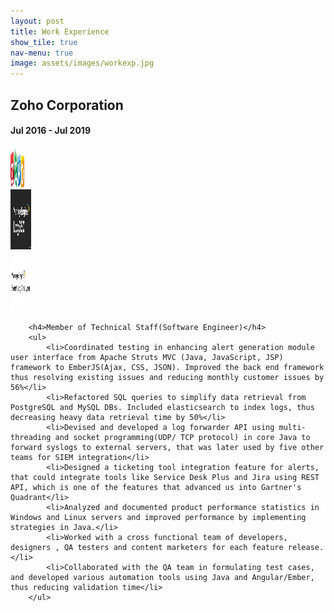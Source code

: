 ```yaml
---
layout: post
title: Work Experience
show_tile: true
nav-menu: true
image: assets/images/workexp.jpg
---
```

<div class="row">
	<div class="9u 12u$(small)">
		<h2>Zoho Corporation</h2>
	</div>
	<div class="3u$ 12u$(small)">
		<h4>Jul 2016 - Jul 2019</h4>
	</div>
</div>
<div class="box alt">
	<div class="row 50% uniform">
		<div class="2u"><span class="image fit"><img src="assets/images/zoho.png" alt="" height="64" width="22"/></span></div>
		<div class="2u"><span class="image fit"><img src="assets/images/log360_2.jpg" alt="" height="96" width="33"/></span></div>
		<div class="2u$"><span class="image fit"><img src="assets/images/ela_3.jpg" alt="" height="96" width="33"/></span></div>
	</div>
</div>
<div class="9u 12u$(small)">

		<h4>Member of Technical Staff(Software Engineer)</h4>
		<ul>
			<li>Coordinated testing in enhancing alert generation module user interface from Apache Struts MVC (Java, JavaScript, JSP) framework to EmberJS(Ajax, CSS, JSON). Improved the back end framework thus resolving existing issues and reducing monthly customer issues by 56%</li>
			<li>Refactored SQL queries to simplify data retrieval from PostgreSQL and MySQL DBs. Included elasticsearch to index logs, thus decreasing heavy data retrieval time by 50%</li>
			<li>Devised and developed a log forwarder API using multi-threading and socket programming(UDP/ TCP protocol) in core Java to forward syslogs to external servers, that was later used by five other teams for SIEM integration</li>
			<li>Designed a ticketing tool integration feature for alerts, that could integrate tools like Service Desk Plus and Jira using REST API, which is one of the features that advanced us into Gartner's Quadrant</li>
			<li>Analyzed and documented product performance statistics in Windows and Linux servers and improved performance by implementing strategies in Java.</li>
			<li>Worked with a cross functional team of developers, designers , QA testers and content marketers for each feature release.</li>
			<li>Collaborated with the QA team in formulating test cases, and developed various automation tools using Java and Angular/Ember, thus reducing validation time</li>
		</ul>
</div>